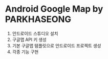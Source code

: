 # Android Google Map by PARKHASEONG

1. 안드로이드 스튜디오 설치
2. 구글맵 API 키 생성
3. 기본 구글맵 탬플릿으로 안드로이드 프로젝트 생성
4. 각종 기능 구현
